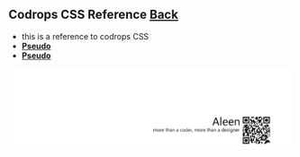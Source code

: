 ## Codrops CSS Reference [**Back**](./../README.md)

- this is a reference to codrops CSS
- [**Pseudo**](./pseudoClass/pseudoClass.md)
- [**Pseudo**](./pseudoClass/pseudoClass.md)

<a href="http://aleen42.github.io/" target="_blank" ><img src="./../pic/tail.gif"></a>